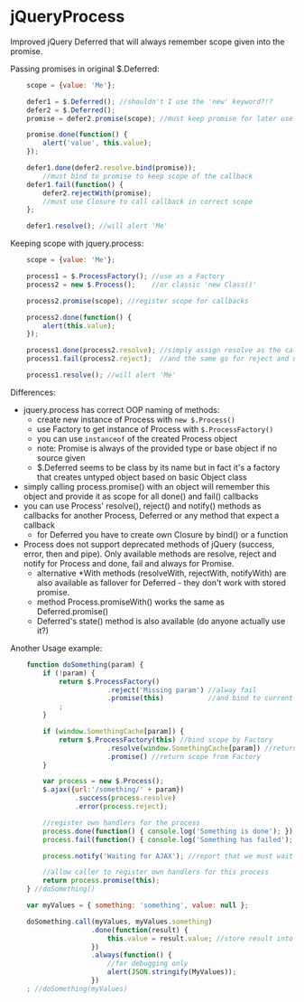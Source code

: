 # jQueryProcess
Improved jQuery Deferred that will always remember scope given into the promise.

Passing promises in original $.Deferred:

```JavaScript
	scope = {value: 'Me'};

	defer1 = $.Deferred(); //shouldn't I use the 'new' keyword?!?
	defer2 = $.Deferred();
	promise = defer2.promise(scope); //must keep promise for later use

	promise.done(function() {
		alert('value', this.value);
	});

	defer1.done(defer2.resolve.bind(promise));
		//must bind to promise to keep scope of the callback
	defer1.fail(function() {
		defer2.rejectWith(promise);
		//must use Closure to call callback in correct scope
	};

	defer1.resolve(); //will alert 'Me'
```

Keeping scope with jquery.process:

```JavaScript
	scope = {value: 'Me'};

	process1 = $.ProcessFactory(); //use as a Factory
	process2 = new $.Process();    //or classic 'new Class()'

	process2.promise(scope); //register scope for callbacks

	process2.done(function() {
		alert(this.value);
	});

	process1.done(process2.resolve); //simply assign resolve as the callback
	process1.fail(process2.reject);  //and the same go for reject and notify

	process1.resolve(); //will alert 'Me'
```

Differences:

* jquery.process has correct OOP naming of methods:
  *  create new instance of Process with ```new $.Process()```
  *  use Factory to get instance of Process with ```$.ProcessFactory()```
  *  you can use ```instanceof``` of the created Process object
    * note: Promise is always of the provided type or base object if no source given
  * $.Deferred seems to be class by its name but in fact it's a factory that creates untyped object based on basic Object class
* simply calling process.promise() with an object will remember this object and provide it as scope for all done() and fail() callbacks
* you can use Process' resolve(), reject() and notify() methods as callbacks for another Process, Deferred or any method that expect a callback
  * for Deferred you have to create own Closure by bind() or a function
* Process does not support deprecated methods of jQuery (success, error, then and pipe). Only available methods are resolve, reject and notify for Process and done, fail and always for Promise.
  * alternative *With methods (resolveWith, rejectWith, notifyWith) are also available as fallover for Deferred - they don't work with stored promise.
  * method Process.promiseWith() works the same as Deferred.promise()
  * Deferred's state() method is also available (do anyone actually use it?)


Another Usage example:

```JavaScript
	function doSomething(param) {
		if (!param) {
			return $.ProcessFactory()
						.reject('Missing param') //alway fail
						.promise(this)           //and bind to current scope
			;
		}

		if (window.SomethingCache[param]) {
			return $.ProcessFactory(this) //bind scope by Factory
						.resolve(window.SomethingCache[param]) //return cached result
						.promise() //return scope from Factory
		}

		var process = new $.Process();
		$.ajax({url:'/something/' + param})
				.success(process.resolve)
				.error(process.reject);

		//register own handlers for the process
		process.done(function() { console.log('Something is done'); });
		process.fail(function() { console.log('Something has failed'); });

		process.notify('Waiting for AJAX'); //report that we must wait for result

		//allow caller to register own handlers for this process
		return process.promise(this);
	} //doSomething()

	var myValues = { something: 'something', value: null };

	doSomething.call(myValues, myValues.something)
					.done(function(result) {
						this.value = result.value; //store result into myValues
					})
					.always(function() {
						//for debugging only
						alert(JSON.stringify(MyValues));
					})
	; //doSomething(myValues)
```
